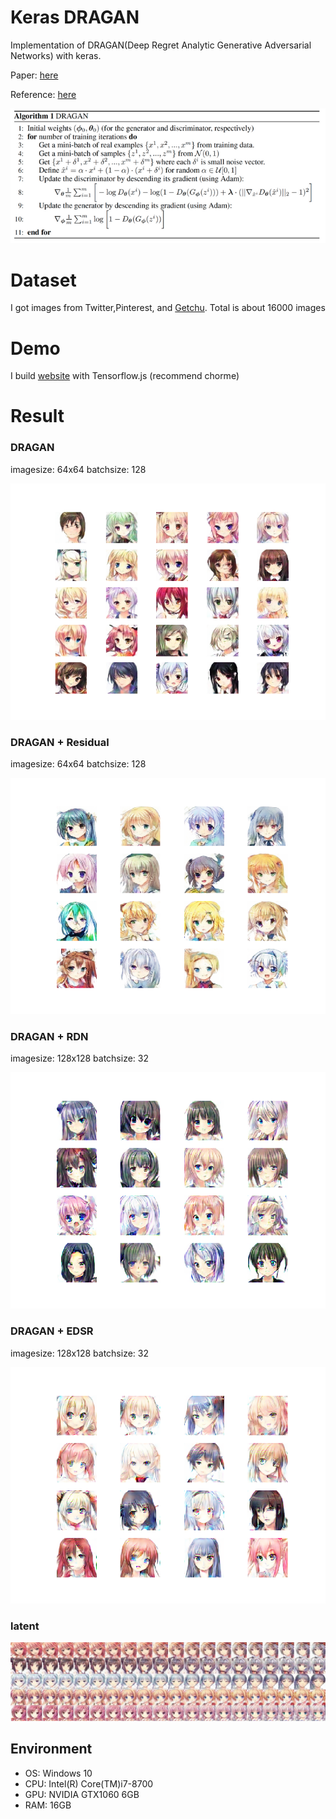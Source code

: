# Keras DRAGAN

Implementation of DRAGAN(Deep Regret Analytic Generative Adversarial Networks) with keras.

Paper: [here](https://arxiv.org/abs/1705.07215)

Reference: [here](https://github.com/tjwei/GANotebooks/blob/master/dragan-keras.ipynb)


![DRAGAN_Alg](./image/DRAGAN_alg.png)

# Dataset
I got images from Twitter,Pinterest, and [Getchu](http://www.getchu.com/). Total is about 16000 images



# Demo
I build [website](https://girls-gan.herokuapp.com/index.html#/) with Tensorflow.js (recommend chorme)



# Result 

### DRAGAN 


imagesize: 64x64
batchsize: 128


![DRAGAN](./image/result.png) 

### DRAGAN + Residual
 
imagesize: 64x64
batchsize: 128


![DRAGAN4](./residual/residual128.png) 
 
### DRAGAN + RDN

imagesize: 128x128
batchsize: 32


![DRAGAN3](./RDN/result.png)


### DRAGAN + EDSR

imagesize: 128x128
batchsize: 32


![DRAGAN2](./EDSR/result.png)



### latent
![latent](./image/latent.jpg)


## Environment
- OS: Windows 10
- CPU: Intel(R) Core(TM)i7-8700
- GPU: NVIDIA GTX1060 6GB
- RAM: 16GB
